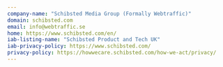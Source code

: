 ```yaml
---
company-name: "Schibsted Media Group (Formally Webtraffic)"
domain: schibsted.com
email: info@webtraffic.se
home: https://www.schibsted.com/en/
iab-listing-name: "Schibsted Product and Tech UK"
iab-privacy-policy: https://www.schibsted.com/
privacy-policy: https://howwecare.schibsted.com/how-we-act/privacy/
---
```




